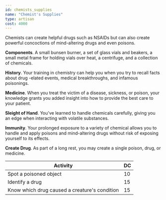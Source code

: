 ```yaml
---
id: chemists_supplies
name: "Chemist's Supplies"
type: artisan
cost: 4000
---
```


Chemists can create helpful drugs such as NSAIDs but can also create powerful concoctions of mind-altering drugs and even poisons.

__Components__. A small bunsen burner, a set of glass vials and beakers, a small metal frame for holding vials over heat,
a centrifuge, and a collection of chemicals.

__History__. Your training in chemistry can help you when you try to recall facts about drug -elated events, medical breakthroughs,
 and infamous poisonings.

__Medicine__.
When you treat the victim of a disease, sickness, or poison, your knowledge grants you added insight into how to provide
the best care to your patient.

__Sleight of Hand__. You've learned to handle chemicals carefully, giving you an edge when interacting with
volatile substances.

__Immunity__. Your prolonged exposure to a variety of chemical allows you to handle and apply poisons and mind-altering drugs
without risk of exposing yourself to its effects.

__Create Drug__. As part of a long rest, you may create a single poison, drug, or medicine.

Activity | DC
--- | ---
Spot a poisoned object | 10
Identify a drug | 15
Know which drug caused a creature's condition | 15
